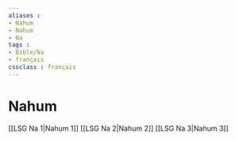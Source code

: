 ```yaml
---
aliases : 
- Nahum
- Nahum
- Na
tags : 
- Bible/Na
- français
cssclass : français
---
```


# Nahum

[[LSG Na 1|Nahum 1]]
[[LSG Na 2|Nahum 2]]
[[LSG Na 3|Nahum 3]]
